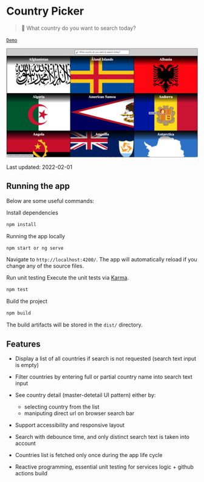 # Country Picker
>  🔎 What country do you want to search today?

[`Demo`](https://vinhnghi223.github.io/country-picker/)

<img src="docs/screenshot.png" />

Last updated: 2022-02-01
## Running the app

Below are some useful commands:

Install dependencies
```bash
npm install
```

Running the app locally
```bash
npm start or ng serve
```
Navigate to `http://localhost:4200/`. The app will automatically reload if you change any of the source files.

Run unit testing
Execute the unit tests via [Karma](https://karma-runner.github.io).
```bash
npm test
```

Build the project
```bash
npm build
```
The build artifacts will be stored in the `dist/` directory.

## Features
* Display a list of all countries if search is not requested (search text input is empty)

* Filter countries by entering full or partial country name into search text input

* See country detail (master-detetail UI pattern) either by:
  - selecting country from the list 
  - maniputing direct url on browser search bar

* Support accessibility and responsive layout

* Search with debounce time, and only distinct search text is taken into account

* Countries list is fetched only once during the app life cycle

* Reactive programming, essential unit testing for services logic + github actions build